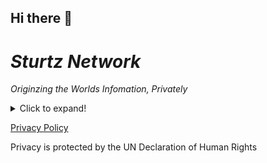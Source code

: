 ## Hi there 👋


_Sturtz Network_
================

_Originzing the Worlds Infomation, Privately_
<details>
<summary>Click to expand!</summary>
-------------------------------------------------

### Our Search Engine

Sturtz Network is a server focused on making the web a _safer, more secure place._

This is not a small task with a database that has _134 sites, 4396 links, 69620 keywords_

### Goals

Our goals are:

*   Provide a better web
*   Create a Safe for work/school/family website (SFW/S/F)
*   Help move the web to Self Hosting
*   Premote Small/Open Source projects over Large/Close sourced projects

### Security

At Sturtz Network security is our _top priority_ We have a _strict security policy_, if you don't need to access it you can't.

### Humans:

* * *

#### Dexter

Hi, I am dexter, My job is to help with server management and basic support. I help DarthKilroy because he is a good friend of mine and I care about the server and the people who use it, I am Darth Kilroy's right hand man

#### [Darth Kilroy](https://darthkilroy.cf) (@DarthKilroy)


Hi, I go by Kilroy online, I own and run this server, I also do all the backend work and I wrote this search engine, and maintain the servers. I also help out with a few Open Source and Self Hosting Projects Including; IRCNOW (freeirc), Tidle.green

### Special Thanks To:

* * *

#### ComputerTech

ComputerTech has, ever so kindly, donated our new domain, he has also provided server space to help offload the load on my home network

You can join him on his irc network [irc.technet.chat](https://netsplit.de/networks/TechNet/)
</details>

[Privacy Policy](https://sturtz.io/about/privacy.html) 

Privacy is protected by the UN Declaration of Human Rights
